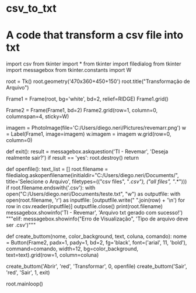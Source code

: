 # csv_to_txt
# A code that transform a csv file into txt

import csv
from tkinter import *
from tkinter import filedialog
from tkinter import messagebox
from tkinter.constants import W


root = Tk()
root.geometry('470x360+450+150')
root.title("Transformação de Arquivo")


Frame1 = Frame(root, bg='white', bd=2, relief=RIDGE)
Frame1.grid()

Frame2 = Frame(Frame1, bd=2)
Frame2.grid(row=1, column=0, columnspan=4, sticky=W)


imagem = PhotoImage(file='C:/Users/diego.neri/Pictures/revemarr.png')
w = Label(Frame1, image=imagem)
w.imagem = imagem
w.grid(row=0, column=0)


def exit():
    result = messagebox.askquestion('TI - Revemar', 'Deseja realmente sair?')
    if result == 'yes':
        root.destroy()
        return


def openfile():
    text_list = []
    root.filename = filedialog.askopenfilename(initialdir="C:/Users/diego.neri/Documents/", title='Selecione o Arquivo',
                                               filetypes=(("csv files", "*.csv"), ("all files", "*.*")))
    if root.filename.endswith('.csv'):
        with open("C:/Users/diego.neri/Documents/teste.txt", "w") as outputfile:
            with open(root.filename, 'r') as inputfile:
                [outputfile.write(" ".join(row) + '\n') for row in csv.reader(inputfile)]
            outputfile.close()
            print(root.filename)
            messagebox.showinfo('TI - Revemar', 'Arquivo txt gerado com sucesso!')
    """elif:
            messagebox.showinfo("Erro de Visualização", 'Tipo de arquivo deve ser .csv')"""


def create_buttom(nome, color_background, text, coluna, comando):
    nome = Button(Frame2, padx=1, pady=1, bd=2, fg='black', font=('arial', 11, 'bold'), command=comando,
                  width=12, bg=color_background, text=text).grid(row=1, column=coluna)


create_buttom('Abrir', 'red', 'Transformar', 0, openfile)
create_buttom('Sair', 'red', 'Sair', 1, exit)


root.mainloop()

